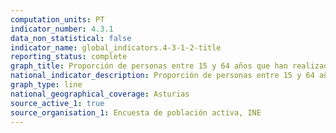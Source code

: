 ```yaml
---
computation_units: PT
indicator_number: 4.3.1
data_non_statistical: false
indicator_name: global_indicators.4-3-1-2-title
reporting_status: complete
graph_title: Proporción de personas entre 15 y 64 años que han realizado estudios o formación en las últimas cuatro semanas
national_indicator_description: Proporción de personas entre 15 y 64 años que han realizado estudios o formación en las últimas cuatro semanas
graph_type: line
national_geographical_coverage: Asturias
source_active_1: true
source_organisation_1: Encuesta de población activa, INE
---
```

